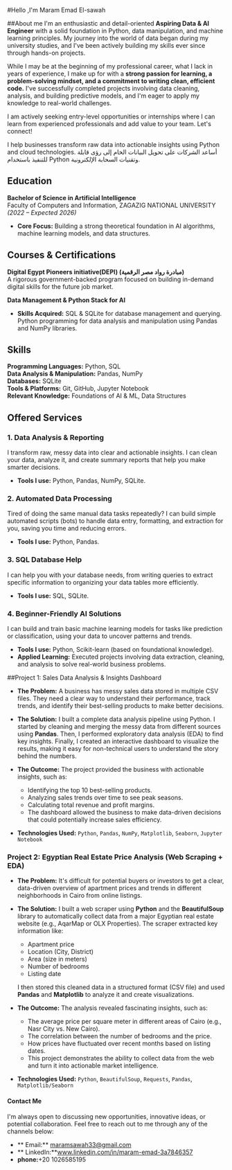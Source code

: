 #Hello ,I'm Maram Emad El-sawah

##About me
I'm an enthusiastic and detail-oriented **Aspiring Data & AI Engineer** with a solid foundation in Python, data manipulation, and machine learning principles. My journey into the world of data began during my university studies, and I've been actively building my skills ever since through hands-on projects.

While I may be at the beginning of my professional career, what I lack in years of experience, I make up for with a **strong passion for learning, a problem-solving mindset, and a commitment to writing clean, efficient code.** I've successfully completed projects involving data cleaning, analysis, and building predictive models, and I'm eager to apply my knowledge to real-world challenges.

I am actively seeking entry-level opportunities or internships where I can learn from experienced professionals and add value to your team. Let's connect!

I help businesses transform raw data into actionable insights using Python and cloud technologies.
أساعد الشركات على تحويل البيانات الخام إلى رؤى قابلة للتنفيذ باستخدام Python وتقنيات السحابة الإلكترونية.

## Education
**Bachelor of Science in Artificial Intelligence**  
Faculty of Computers and Information, ZAGAZIG NATIONAL UNIVERSITY 
*(2022 – Expected 2026)*  
- **Core Focus:** Building a strong theoretical foundation in AI algorithms, machine learning models, and data structures.

## Courses & Certifications

**Digital Egypt Pioneers initiative(DEPI) (مبادرة رواد مصر الرقمية)**  
A rigorous government-backed program focused on building in-demand digital skills for the future job market.

**Data Management & Python Stack for AI**  
- **Skills Acquired:** SQL & SQLite for database management and querying. Python programming for data analysis and manipulation using Pandas and NumPy libraries.


## Skills

**Programming Languages:** Python, SQL  
**Data Analysis & Manipulation:** Pandas, NumPy  
**Databases:** SQLite  
**Tools & Platforms:** Git, GitHub, Jupyter Notebook  
**Relevant Knowledge:** Foundations of AI & ML, Data Structures

## Offered Services

### 1. Data Analysis & Reporting
I transform raw, messy data into clear and actionable insights. I can clean your data, analyze it, and create summary reports that help you make smarter decisions.
- **Tools I use:** Python, Pandas, NumPy, SQLite.

### 2. Automated Data Processing
Tired of doing the same manual data tasks repeatedly? I can build simple automated scripts (bots) to handle data entry, formatting, and extraction for you, saving you time and reducing errors.
- **Tools I use:** Python, Pandas.

### 3. SQL Database Help
I can help you with your database needs, from writing queries to extract specific information to organizing your data tables more efficiently.
- **Tools I use:** SQL, SQLite.

### 4. Beginner-Friendly AI Solutions
I can build and train basic machine learning models for tasks like prediction or classification, using your data to uncover patterns and trends.
- **Tools I use:** Python, Scikit-learn (based on foundational knowledge).
- **Applied Learning:** Executed projects involving data extraction, cleaning, and analysis to solve real-world business problems.

##Project 1: Sales Data Analysis & Insights Dashboard

- **The Problem:** A business has messy sales data stored in multiple CSV files. They need a clear way to understand their performance, track trends, and identify their best-selling products to make better decisions.

- **The Solution:** I built a complete data analysis pipeline using Python. I started by cleaning and merging the messy data from different sources using **Pandas**. Then, I performed exploratory data analysis (EDA) to find key insights. Finally, I created an interactive dashboard to visualize the results, making it easy for non-technical users to understand the story behind the numbers.

- **The Outcome:** The project provided the business with actionable insights, such as:
  - Identifying the top 10 best-selling products.
  - Analyzing sales trends over time to see peak seasons.
  - Calculating total revenue and profit margins.
  - The dashboard allowed the business to make data-driven decisions that could potentially increase sales efficiency.

- **Technologies Used:** `Python`, `Pandas`, `NumPy`, `Matplotlib`, `Seaborn`, `Jupyter Notebook`

### Project 2: Egyptian Real Estate Price Analysis (Web Scraping + EDA)

- **The Problem:** It's difficult for potential buyers or investors to get a clear, data-driven overview of apartment prices and trends in different neighborhoods in Cairo from online listings.

- **The Solution:** I built a web scraper using **Python** and the **BeautifulSoup** library to automatically collect data from a major Egyptian real estate website (e.g., AqarMap or OLX Properties). The scraper extracted key information like:
  - Apartment price
  - Location (City, District)
  - Area (size in meters)
  - Number of bedrooms
  - Listing date

  I then stored this cleaned data in a structured format (CSV file) and used **Pandas** and **Matplotlib** to analyze it and create visualizations.

- **The Outcome:** The analysis revealed fascinating insights, such as:
  - The average price per square meter in different areas of Cairo (e.g., Nasr City vs. New Cairo).
  - The correlation between the number of bedrooms and the price.
  - How prices have fluctuated over recent months based on listing dates.
  - This project demonstrates the ability to collect data from the web and turn it into actionable market intelligence.

- **Technologies Used:** `Python`, `BeautifulSoup`, `Requests`, `Pandas`, `Matplotlib/Seaborn`

#### Contact Me

I'm always open to discussing new opportunities, innovative ideas, or potential collaboration. Feel free to reach out to me through any of the channels below:

- ** Email:** maramsawah33@gmail.com
- ** LinkedIn:**www.linkedin.com/in/maram-emad-3a7846357
- **phone:**+20 1026585195
